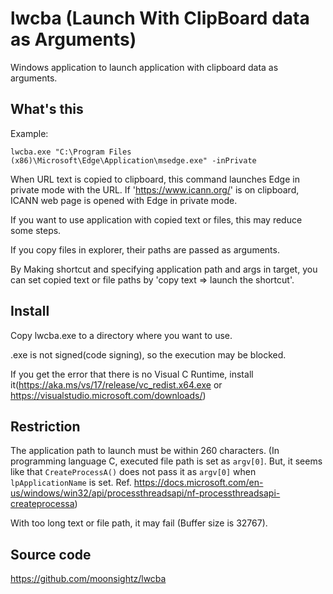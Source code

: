 # lwcba (Launch With ClipBoard data as Arguments)

Windows application to launch application with clipboard data as arguments.

## What's this

Example:

```
lwcba.exe "C:\Program Files (x86)\Microsoft\Edge\Application\msedge.exe" -inPrivate
```

When URL text is copied to clipboard, this command launches Edge in private mode with the URL.  If 'https://www.icann.org/' is on clipboard, ICANN web page is opened with Edge in private mode.


If you want to use application with copied text or files, this may reduce some steps.


If you copy files in explorer, their paths are passed as arguments.


By Making shortcut and specifying application path and args in target, you can set copied text or file paths by 'copy text => launch the shortcut'.


## Install

Copy lwcba.exe to a directory where you want to use.

.exe is not signed(code signing), so the execution may be blocked.

If you get the error that there is no Visual C Runtime, install it(https://aka.ms/vs/17/release/vc_redist.x64.exe or https://visualstudio.microsoft.com/downloads/)



## Restriction
The application path to launch must be within 260 characters.
(In programming language C, executed file path is set as `argv[0]`.  But, it seems like that `CreateProcessA()` does not pass it as `argv[0]` when `lpApplicationName` is set.  Ref. https://docs.microsoft.com/en-us/windows/win32/api/processthreadsapi/nf-processthreadsapi-createprocessa)


With too long text or file path, it may fail (Buffer size is 32767).


## Source code

https://github.com/moonsightz/lwcba
